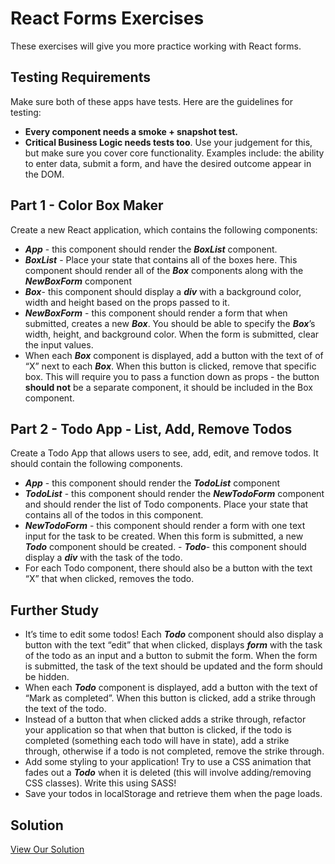 React Forms Exercises
=====================

These exercises will give you more practice working with React forms.

Testing Requirements
--------------------

Make sure both of these apps have tests. Here are the guidelines for testing:

*   **Every component needs a smoke + snapshot test.**
*   **Critical Business Logic needs tests too**. Use your judgement for this, but make sure you cover core functionality. Examples include: the ability to enter data, submit a form, and have the desired outcome appear in the DOM.

Part 1 - Color Box Maker
------------------------

Create a new React application, which contains the following components:

*   **_App_** - this component should render the **_BoxList_** component.
*   **_BoxList_** - Place your state that contains all of the boxes here. This component should render all of the **_Box_** components along with the **_NewBoxForm_** component
*   **_Box_**\- this component should display a **_div_** with a background color, width and height based on the props passed to it.
*   **_NewBoxForm_** - this component should render a form that when submitted, creates a new **_Box_**. You should be able to specify the **_Box_**’s width, height, and background color. When the form is submitted, clear the input values.
*   When each **_Box_** component is displayed, add a button with the text of of “X” next to each **_Box_**. When this button is clicked, remove that specific box. This will require you to pass a function down as props - the button **should not** be a separate component, it should be included in the Box component.

Part 2 - Todo App - List, Add, Remove Todos
-------------------------------------------

Create a Todo App that allows users to see, add, edit, and remove todos. It should contain the following components.

*   **_App_** - this component should render the **_TodoList_** component
*   **_TodoList_** - this component should render the **_NewTodoForm_** component and should render the list of Todo components. Place your state that contains all of the todos in this component.
*   **_NewTodoForm_** - this component should render a form with one text input for the task to be created. When this form is submitted, a new **_Todo_** component should be created. - **_Todo_**\- this component should display a **_div_** with the task of the todo.
*   For each Todo component, there should also be a button with the text “X” that when clicked, removes the todo.

Further Study
-------------

*   It’s time to edit some todos! Each **_Todo_** component should also display a button with the text “edit” that when clicked, displays **_form_** with the task of the todo as an input and a button to submit the form. When the form is submitted, the task of the text should be updated and the form should be hidden.
*   When each **_Todo_** component is displayed, add a button with the text of “Mark as completed”. When this button is clicked, add a strike through the text of the todo.
*   Instead of a button that when clicked adds a strike through, refactor your application so that when that button is clicked, if the todo is completed (something each todo will have in state), add a strike through, otherwise if a todo is not completed, remove the strike through.
*   Add some styling to your application! Try to use a CSS animation that fades out a **_Todo_** when it is deleted (this will involve adding/removing CSS classes). Write this using SASS!
*   Save your todos in localStorage and retrieve them when the page loads.

Solution
--------

[View Our Solution](https://curric.springboard.com/software-engineering-career-track/default/exercises/react-forms-boxes-todos/solution/index.html)